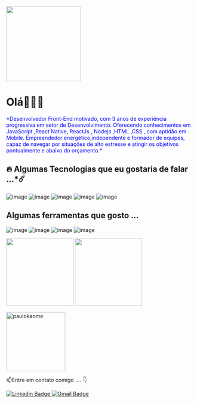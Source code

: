 &nbsp;&nbsp;&nbsp;&nbsp;&nbsp;&nbsp;&nbsp;&nbsp;&nbsp;&nbsp;&nbsp;&nbsp;&nbsp;&nbsp;&nbsp;&nbsp;&nbsp;&nbsp;&nbsp;&nbsp;&nbsp;&nbsp;&nbsp;&nbsp;&nbsp;&nbsp;&nbsp;&nbsp;&nbsp;&nbsp;&nbsp;&nbsp;&nbsp;&nbsp;&nbsp;&nbsp;&nbsp;&nbsp;&nbsp;&nbsp;&nbsp;&nbsp;&nbsp;&nbsp;&nbsp;&nbsp;&nbsp;&nbsp;&nbsp;&nbsp;&nbsp;&nbsp;&nbsp;&nbsp;&nbsp;&nbsp;&nbsp;&nbsp;&nbsp;&nbsp;&nbsp;&nbsp;&nbsp;&nbsp;&nbsp;&nbsp;&nbsp;&nbsp;&nbsp;&nbsp;&nbsp;&nbsp;&nbsp;&nbsp;&nbsp;&nbsp;&nbsp;&nbsp;&nbsp;&nbsp;&nbsp;&nbsp;&nbsp;&nbsp;&nbsp;&nbsp;&nbsp;&nbsp;&nbsp;<img width="200" 
  src="https://www.imagemhost.com.br/images/2021/07/19/Evva_computer_2-2-1.gif"  alt="">
# Olá👋👨‍💻
 <div>  
<p id="foo" style="color: blue">*Desenvolvedor Front-End motivado, com 3 anos de experiência progressiva em setor de Desenvolvimento. Oferecendo conhecimentos em JavaScript ,React Native, ReactJs , Nodejs ,HTML ,CSS , com aptidão em Mobile. Empreendedor energético,independente e formador de equipes, capaz de navegar por situações de alto estresse e atingir os objetivos pontualmente e abaixo do orçamento.* </p>
</div>

## 🔥  Algumas Tecnologias que eu gostaria de falar ...*☄️
	 
![image](https://img.shields.io/badge/HTML-239120?style=for-the-badge&logo=html5&logoColor=white`)  ![image](https://img.shields.io/badge/JavaScript-F7DF1E?style=for-the-badge&logo=javascript&logoColor=black) ![image](https://img.shields.io/badge/React_Native-20232A?style=for-the-badge&logo=react&logoColor=61DAFB)
  ![image](https://img.shields.io/badge/React-20232A?style=for-the-badge&logo=react&logoColor=61DAFB)  ![image](https://img.shields.io/badge/Vue.js-35495E?style=for-the-badge&logo=vuedotjs&logoColor=4FC08D) 


##  Algumas ferramentas que gosto ...
![image](https://img.shields.io/badge/npm-CB3837?style=for-the-badge&logo=npm&logoColor=white) ![image](https://img.shields.io/badge/Yarn-2C8EBB?style=for-the-badge&logo=yarn&logoColor=white) ![image](https://img.shields.io/badge/Git-F05032?style=for-the-badge&logo=git&logoColor=white) ![image](https://img.shields.io/badge/CSS3-1572B6?style=for-the-badge&logo=css3&logoColor=white) 
<p></p>

<div>
    <img height="180em" src="https://github-readme-stats.vercel.app/api?username=paulokaome&show_icons=true&theme=dracula&include_all_commits=true&count_private=true"/>
    <img height="180em" src="https://github-readme-stats.vercel.app/api/top-langs/?username=paulokaome&layout=compact&langs_count=16&theme=dracula"/>
</div>

<!-- Vertical Spacer -->
<p></p>
<img align="center" src="https://github-readme-streak-stats.herokuapp.com/?user=paulokaome&theme=dracula" alt="paulokaome" height="158"/>

<!-- Trophies -->
<!--<p align="left"> <a href="https://github.com/ryo-ma/github-profile-trophy"><img src="https://github-profile-trophy.vercel.app/?username=motirck&theme=onedark&title=MultiLanguage,Commit,Followers,PullRequest,Stars" width="760" alt="motirck" /></a> </p>-->

📫Entre em contato  comigo .... 👇

[![Linkedin Badge](https://img.shields.io/badge/-Paulo%20Azevedo-0077B5?style=flat-square&logo=Linkedin&logoColor=white&link=https://www.linkedin.com/in/pauloemidio/)  ](https://www.linkedin.com/in/pauloemidio/)
[![Gmail Badge](https://img.shields.io/badge/-pauloemidioazevedo@gmail.com-D14836?style=flat-square&logo=Gmail&logoColor=white&link=mailto:pauloemidioazevedo@gmail.com)](mailto:pauloemidioazevedo@gmail.com)
